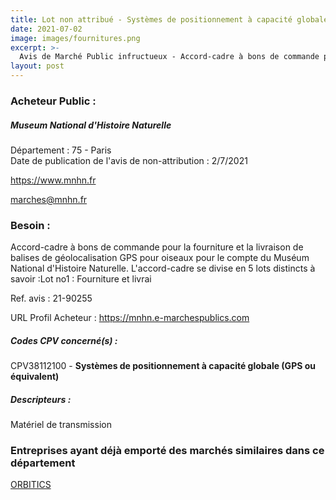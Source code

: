 ```yaml
---
title: Lot non attribué - Systèmes de positionnement à capacité globale (GPS ou équivalent)
date: 2021-07-02
image: images/fournitures.png
excerpt: >-
  Avis de Marché Public infructueux - Accord-cadre à bons de commande pour la fourniture et la livraison de balises de géolocalisation GPS pour oiseaux pour le compte du Muséum National d'Histoire Naturelle
layout: post
---
```


### Acheteur Public :
##### Museum National d'Histoire Naturelle
Département : 75 - Paris<br/>
Date de publication de l'avis de non-attribution : 2/7/2021


https://www.mnhn.fr

marches@mnhn.fr


### Besoin :

Accord-cadre à bons de commande pour la fourniture et la livraison de balises de géolocalisation GPS pour oiseaux pour le compte du Muséum National d'Histoire Naturelle. L'accord-cadre se divise en 5 lots distincts à savoir :Lot no1 : Fourniture et livrai

Ref. avis : 21-90255

URL Profil Acheteur : https://mnhn.e-marchespublics.com

##### Codes CPV concerné(s) :
CPV38112100 - **Systèmes de positionnement à capacité globale (GPS ou équivalent)** <br/>

##### Descripteurs :
Matériel de transmission <br/>

### Entreprises ayant déjà emporté des marchés similaires dans ce département
<a href="/entreprise-550/siren-349848721">ORBITICS</a><br/><br/>
